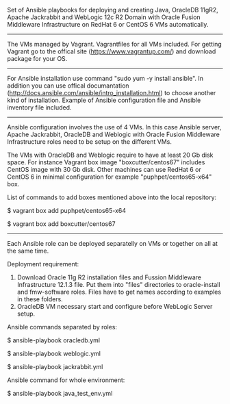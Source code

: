 Set of Ansible playbooks for deploying and creating Java, OracleDB 11gR2, Apache Jackrabbit and WebLogic 12c R2 Domain with Oracle Fusion Middleware Infrastructure on RedHat 6 or CentOS 6 VMs automatically.
__________________________________________________________

The VMs managed by Vagrant. Vagrantfiles for all VMs included. For getting Vagrant go to the offical site (https://www.vagrantup.com/) and download package for your OS.
__________________________________________________________

For Ansible installation use command "sudo yum -y install ansible". In addition you can use offical documantation (http://docs.ansible.com/ansible/intro_installation.html) to choose another kind of installation. Example of Ansible configuration file and Ansible inventory file included.
___________________________________________________________

Ansible configuration involves the use of 4 VMs. In this case Ansible server, Apache Jackrabbit, OracleDB and Weblogic with Oracle Fusion Middleware Infrastructure roles need to be setup on the different VMs. 

The VMs with OracleDB and Weblogic require to have at least 20 Gb disk space. For instance Vagrant box image "boxcutter/centos67" includes CentOS image with 30 Gb disk. Other machines can use RedHat 6 or CentOS 6 in minimal configuration for example "puphpet/centos65-x64" box.

List of commands to add boxes mentioned above into the local repository:

$ vagrant box add puphpet/centos65-x64

$ vagrant box add boxcutter/centos67
___________________________________________________________

Each Ansible role can be deployed separatelly on VMs or together on all at the same time.

Deployment requirement: 
1) Download Oracle 11g R2 installation files and Fussion Middleware Infrastructure 12.1.3 file. Put them into "files" directories to oracle-install and fmw-software roles. Files have to get names according to examples in these folders.
2) OracleDB VM necessary start and configure before WebLogic Server setup.

Ansible commands separated by roles:

$ ansible-playbook oracledb.yml

$ ansible-playbook weblogic.yml

$ ansible-playbook jackrabbit.yml 


Ansible command for whole environment:

$ ansible-playbook java_test_env.yml